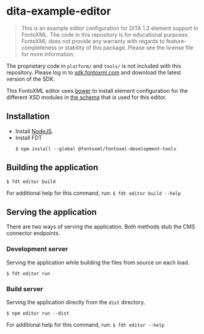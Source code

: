 # dita-example-editor

> This is an example editor configuration for DITA 1.3 element support in FontoXML. The code in this repository is for
  educational purposes. FontoXML does not provide any warranty with regards to feature-completeness or stability of this
  package. Please see the license file for more information.

The proprietary code in `platform/` and `tools/` is not included with this repository. Please log in to
[sdk.fontoxml.com](https://sdk.fontoxml.com) and download the latest version of the SDK.

This FontoXML editor uses [bower](https://bower.io) to install element configuration for the different XSD modules in
[the schema](https://github.com/fontoxml/dita-example-schema-bundle) that is used for this editor.


## Installation
- Install [NodeJS](https://nodejs.org).
- Install FDT
  ```
  $ npm install --global @fontoxml/fontoxml-development-tools
  ```

## Building the application

```
$ fdt editor build
```

For additional help for this command, run: `$ fdt editor build --help`

## Serving the application

There are two ways of serving the application. Both methods stub the CMS connector endpoints.

### Development server

Serving the application while building the files from source on each load.

```
$ fdt editor run
```

### Build server

Serving the application directly from the `dist` directory.

```
$ npm editor run --dist
```

For additional help for this command, run: `$ fdt editor --help`

